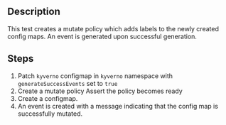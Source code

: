 ## Description

This test creates a mutate policy which adds labels to the newly created config maps.
An event is generated upon successful generation.

## Steps

1. Patch `kyverno` configmap in `kyverno` namespace with `generateSuccessEvents` set to `true`
2. Create a mutate policy
   Assert the policy becomes ready
3. Create a configmap.
4. An event is created with a message indicating that the config map is successfully mutated.
